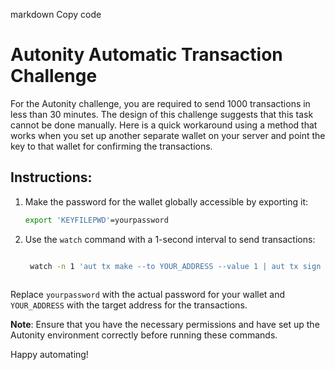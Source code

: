 markdown
Copy code
# Autonity Automatic Transaction Challenge

For the Autonity challenge, you are required to send 1000 transactions in less than 30 minutes. The design of this challenge suggests that this task cannot be done manually. Here is a quick workaround using a method that works when you set up another separate wallet on your server and point the key to that wallet for confirming the transactions.

## Instructions:

1. Make the password for the wallet globally accessible by exporting it:

   ```bash
   export 'KEYFILEPWD'=yourpassword
   
 2. Use the `watch` command with a 1-second interval to send transactions:

    ```bash

     watch -n 1 'aut tx make --to YOUR_ADDRESS --value 1 | aut tx sign - | aut tx send -'
   ```
 ```
   Replace `yourpassword` with the actual password for your wallet and `YOUR_ADDRESS` with the target address for the transactions.

   **Note**: Ensure that you have the necessary permissions and have set up the Autonity environment correctly before running these commands.

   Happy automating!





   
